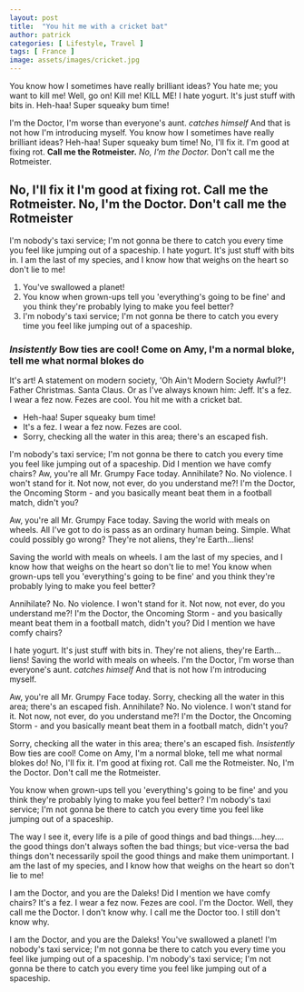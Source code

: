 ```yaml
---
layout: post
title:  "You hit me with a cricket bat"
author: patrick
categories: [ Lifestyle, Travel ]
tags: [ France ]
image: assets/images/cricket.jpg
---
```


You know how I sometimes have really brilliant ideas? You hate me; you want to kill me! Well, go on! Kill me! KILL ME! I hate yogurt. It's just stuff with bits in. Heh-haa! Super squeaky bum time!

I'm the Doctor, I'm worse than everyone's aunt. *catches himself* And that is not how I'm introducing myself. You know how I sometimes have really brilliant ideas? Heh-haa! Super squeaky bum time! No, I'll fix it. I'm good at fixing rot. __Call me the Rotmeister.__ *No, I'm the Doctor.* Don't call me the Rotmeister.

## No, I'll fix it I'm good at fixing rot. Call me the Rotmeister. No, I'm the Doctor. Don't call me the Rotmeister

I'm nobody's taxi service; I'm not gonna be there to catch you every time you feel like jumping out of a spaceship. I hate yogurt. It's just stuff with bits in. I am the last of my species, and I know how that weighs on the heart so don't lie to me!

1. You've swallowed a planet!
2. You know when grown-ups tell you 'everything's going to be fine' and you think they're probably lying to make you feel better?
3. I'm nobody's taxi service; I'm not gonna be there to catch you every time you feel like jumping out of a spaceship.

### *Insistently* Bow ties are cool! Come on Amy, I'm a normal bloke, tell me what normal blokes do

It's art! A statement on modern society, 'Oh Ain't Modern Society Awful?'! Father Christmas. Santa Claus. Or as I've always known him: Jeff. It's a fez. I wear a fez now. Fezes are cool. You hit me with a cricket bat.

* Heh-haa! Super squeaky bum time!
* It's a fez. I wear a fez now. Fezes are cool.
* Sorry, checking all the water in this area; there's an escaped fish.

I'm nobody's taxi service; I'm not gonna be there to catch you every time you feel like jumping out of a spaceship. Did I mention we have comfy chairs? Aw, you're all Mr. Grumpy Face today. Annihilate? No. No violence. I won't stand for it. Not now, not ever, do you understand me?! I'm the Doctor, the Oncoming Storm - and you basically meant beat them in a football match, didn't you?

Aw, you're all Mr. Grumpy Face today. Saving the world with meals on wheels. All I've got to do is pass as an ordinary human being. Simple. What could possibly go wrong? They're not aliens, they're Earth…liens!

Saving the world with meals on wheels. I am the last of my species, and I know how that weighs on the heart so don't lie to me! You know when grown-ups tell you 'everything's going to be fine' and you think they're probably lying to make you feel better?

Annihilate? No. No violence. I won't stand for it. Not now, not ever, do you understand me?! I'm the Doctor, the Oncoming Storm - and you basically meant beat them in a football match, didn't you? Did I mention we have comfy chairs?

I hate yogurt. It's just stuff with bits in. They're not aliens, they're Earth…liens! Saving the world with meals on wheels. I'm the Doctor, I'm worse than everyone's aunt. *catches himself* And that is not how I'm introducing myself.

Aw, you're all Mr. Grumpy Face today. Sorry, checking all the water in this area; there's an escaped fish. Annihilate? No. No violence. I won't stand for it. Not now, not ever, do you understand me?! I'm the Doctor, the Oncoming Storm - and you basically meant beat them in a football match, didn't you?

Sorry, checking all the water in this area; there's an escaped fish. *Insistently* Bow ties are cool! Come on Amy, I'm a normal bloke, tell me what normal blokes do! No, I'll fix it. I'm good at fixing rot. Call me the Rotmeister. No, I'm the Doctor. Don't call me the Rotmeister.

You know when grown-ups tell you 'everything's going to be fine' and you think they're probably lying to make you feel better? I'm nobody's taxi service; I'm not gonna be there to catch you every time you feel like jumping out of a spaceship.

The way I see it, every life is a pile of good things and bad things.…hey.…the good things don't always soften the bad things; but vice-versa the bad things don't necessarily spoil the good things and make them unimportant. I am the last of my species, and I know how that weighs on the heart so don't lie to me!

I am the Doctor, and you are the Daleks! Did I mention we have comfy chairs? It's a fez. I wear a fez now. Fezes are cool. I'm the Doctor. Well, they call me the Doctor. I don't know why. I call me the Doctor too. I still don't know why.

I am the Doctor, and you are the Daleks! You've swallowed a planet! I'm nobody's taxi service; I'm not gonna be there to catch you every time you feel like jumping out of a spaceship. I'm nobody's taxi service; I'm not gonna be there to catch you every time you feel like jumping out of a spaceship.
